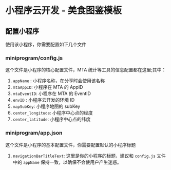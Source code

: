 # 小程序云开发 - 美食图鉴模板


## 配置小程序

使用该小程序，你需要配置如下几个文件

### miniprogram/config.js

这个文件是小程序的核心配置文件，MTA 统计等工具的信息配置都在这里;其中：

1. `appName` : 小程序名称，在分享时会使用该名称
2. `mtaAppID`: 小程序在 MTA 的 AppID
3. `mtaEventID`: 小程序在 MTA 的 EventID
4. `envID` : 小程序云开发的环境 ID
5. `mapSubKey`:  小程序地图的 subKey
6. `center_longitude`: 小程序中心点的经度
7. `center_latitude`: 小程序中心点的纬度

### miniprogram/app.json

这个文件是小程序的基本配置文件，你需要配置默认的小程序标题

1. `navigationBarTitleText`: 这里是你的小程序的标题，建议和 `config.js` 文件中的 `appName` 保持一致，以确保不会使用户产生迷惑。
